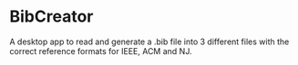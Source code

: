 # BibCreator
A desktop app to read and generate a .bib file into 3 different files with the correct reference formats for IEEE, ACM and NJ.
